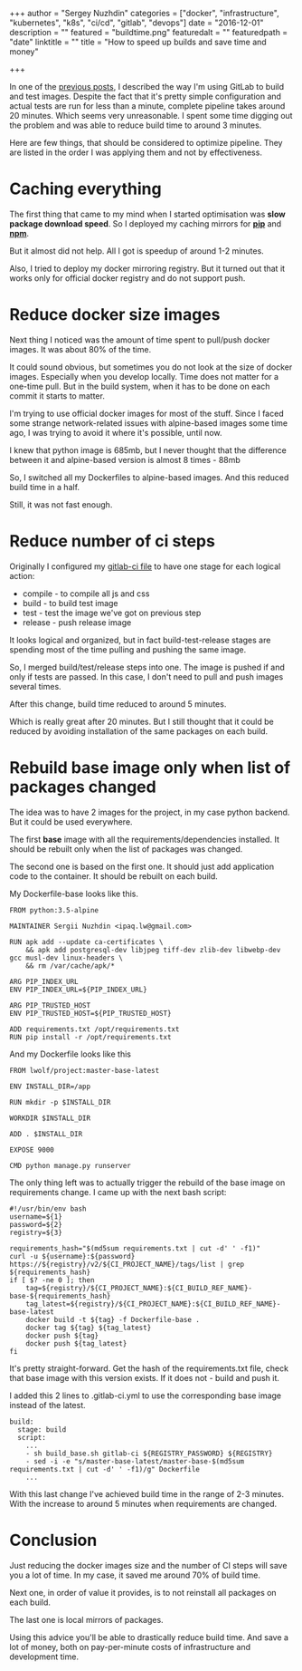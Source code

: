 +++
author = "Sergey Nuzhdin"
categories = ["docker", "infrastructure", "kubernetes", "k8s", "ci/cd", "gitlab", "devops"]
date = "2016-12-01"
description = ""
featured = "buildtime.png"
featuredalt = ""
featuredpath = "date"
linktitle = ""
title = "How to speed up builds and save time and money"

+++


In one of the [previous posts](/post/How-to-build-and-test-docker-images-in-gitlab-ci/), I described the way I'm using GitLab to build and test images.
Despite the fact that it's pretty simple configuration and actual tests are run for less than a minute,
complete pipeline takes around 20 minutes. Which seems very unreasonable.
I spent some time digging out the problem and was able to reduce build time to around 3 minutes. 

Here are few things, that should be considered to optimize pipeline.
They are listed in the order I was applying them and not by effectiveness. 

# Caching everything

The first thing that came to my mind when I started optimisation was **slow package download speed**.
So I deployed my caching mirrors for [**pip**](https://hub.docker.com/r/muccg/devpi/) and [**npm**](https://hub.docker.com/r/apicht/npm_lazy/).

But it almost did not help. All I got is speedup of around 1-2 minutes.

Also, I tried to deploy my docker mirroring registry.
But it turned out that it works only for official docker registry and do not support push.

# Reduce docker size images

Next thing I noticed was the amount of time spent to pull/push docker images.
It was about 80% of the time. 

It could sound obvious, but sometimes you do not look at the size of docker images.
Especially when you develop locally. Time does not matter for a one-time pull.
But in the build system, when it has to be done on each commit it starts to matter.

I'm trying to use official docker images for most of the stuff.
Since I faced some strange network-related issues with alpine-based images some time ago,
I was trying to avoid it where it's possible, until now.

I knew that python image is 685mb, but I never thought that the difference 
between it and alpine-based version is almost 8 times - 88mb

So, I switched all my Dockerfiles to alpine-based images. And this reduced build time in a half.  

Still, it was not fast enough.

# Reduce number of ci steps

Originally I configured my [gitlab-ci file](/post/How-to-build-and-test-docker-images-in-gitlab-ci/) to have one stage for each logical action:

  * compile - to compile all js and css
  * build - to build test image
  * test - test the image we've got on previous step
  * release - push release image

It looks logical and organized, but in fact build-test-release stages
 are spending most of the time pulling and pushing the same image.

So, I merged build/test/release steps into one. The image is pushed if and only if tests are passed.
In this case, I don't need to pull and push images several times.

After this change, build time reduced to around 5 minutes.

Which is really great after 20 minutes. But I still thought that it could be reduced 
by avoiding installation of the same packages on each build.

# Rebuild base image only when list of packages changed

The idea was to have 2 images for the project, in my case python backend. But it could be used everywhere.

The first **base** image with all the requirements/dependencies installed.
It should be rebuilt only when the list of packages was changed.

The second one is based on the first one. It should just add application code to the container.
It should be rebuilt on each build.

My Dockerfile-base looks like this.

```
FROM python:3.5-alpine

MAINTAINER Sergii Nuzhdin <ipaq.lw@gmail.com>

RUN apk add --update ca-certificates \
    && apk add postgresql-dev libjpeg tiff-dev zlib-dev libwebp-dev gcc musl-dev linux-headers \
    && rm /var/cache/apk/*

ARG PIP_INDEX_URL
ENV PIP_INDEX_URL=${PIP_INDEX_URL}

ARG PIP_TRUSTED_HOST
ENV PIP_TRUSTED_HOST=${PIP_TRUSTED_HOST}

ADD requirements.txt /opt/requirements.txt
RUN pip install -r /opt/requirements.txt
```

And my Dockerfile looks like this

```
FROM lwolf/project:master-base-latest

ENV INSTALL_DIR=/app

RUN mkdir -p $INSTALL_DIR

WORKDIR $INSTALL_DIR

ADD . $INSTALL_DIR

EXPOSE 9000

CMD python manage.py runserver

```

The only thing left was to actually trigger the rebuild of the base image on requirements change. 
I came up with the next bash script:

```
#!/usr/bin/env bash
username=${1}
password=${2}
registry=${3}

requirements_hash="$(md5sum requirements.txt | cut -d' ' -f1)"
curl -u ${username}:${password} https://${registry}/v2/${CI_PROJECT_NAME}/tags/list | grep ${requirements_hash}
if [ $? -ne 0 ]; then
    tag=${registry}/${CI_PROJECT_NAME}:${CI_BUILD_REF_NAME}-base-${requirements_hash}
    tag_latest=${registry}/${CI_PROJECT_NAME}:${CI_BUILD_REF_NAME}-base-latest
    docker build -t ${tag} -f Dockerfile-base .
    docker tag ${tag} ${tag_latest}
    docker push ${tag}
    docker push ${tag_latest}
fi
```

It's pretty straight-forward.
Get the hash of the requirements.txt file, check that base image with this version exists.
If it does not - build and push it.
  
I added this 2 lines to .gitlab-ci.yml to use the corresponding base image instead of the latest.

```
build:
  stage: build
  script:
    ...
    - sh build_base.sh gitlab-ci ${REGISTRY_PASSWORD} ${REGISTRY}
    - sed -i -e "s/master-base-latest/master-base-$(md5sum requirements.txt | cut -d' ' -f1)/g" Dockerfile
    ...

```


With this last change I've achieved build time in the range of 2-3 minutes.
With the increase to around 5 minutes when requirements are changed.

# Conclusion

Just reducing the docker images size and the number of CI steps will save you a lot of time.
In my case, it saved me around 70% of build time. 

Next one, in order of value it provides, is to not reinstall all packages on each build.

The last one is local mirrors of packages.

Using this advice you'll be able to drastically reduce build time.
And save a lot of money, both on pay-per-minute costs of infrastructure and development time. 
